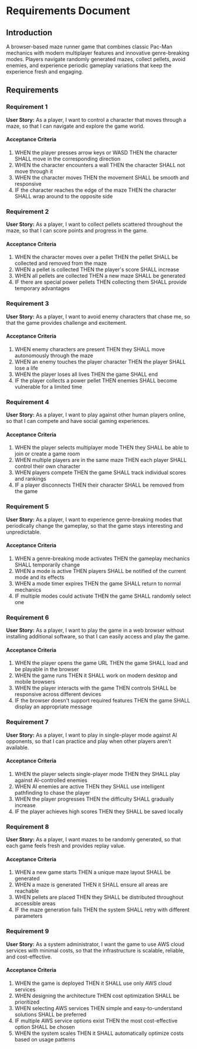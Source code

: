 # Requirements Document

## Introduction

A browser-based maze runner game that combines classic Pac-Man mechanics with modern multiplayer features and innovative genre-breaking modes. Players navigate randomly generated mazes, collect pellets, avoid enemies, and experience periodic gameplay variations that keep the experience fresh and engaging.

## Requirements

### Requirement 1

**User Story:** As a player, I want to control a character that moves through a maze, so that I can navigate and explore the game world.

#### Acceptance Criteria

1. WHEN the player presses arrow keys or WASD THEN the character SHALL move in the corresponding direction
2. WHEN the character encounters a wall THEN the character SHALL not move through it
3. WHEN the character moves THEN the movement SHALL be smooth and responsive
4. IF the character reaches the edge of the maze THEN the character SHALL wrap around to the opposite side

### Requirement 2

**User Story:** As a player, I want to collect pellets scattered throughout the maze, so that I can score points and progress in the game.

#### Acceptance Criteria

1. WHEN the character moves over a pellet THEN the pellet SHALL be collected and removed from the maze
2. WHEN a pellet is collected THEN the player's score SHALL increase
3. WHEN all pellets are collected THEN a new maze SHALL be generated
4. IF there are special power pellets THEN collecting them SHALL provide temporary advantages

### Requirement 3

**User Story:** As a player, I want to avoid enemy characters that chase me, so that the game provides challenge and excitement.

#### Acceptance Criteria

1. WHEN enemy characters are present THEN they SHALL move autonomously through the maze
2. WHEN an enemy touches the player character THEN the player SHALL lose a life
3. WHEN the player loses all lives THEN the game SHALL end
4. IF the player collects a power pellet THEN enemies SHALL become vulnerable for a limited time

### Requirement 4

**User Story:** As a player, I want to play against other human players online, so that I can compete and have social gaming experiences.

#### Acceptance Criteria

1. WHEN the player selects multiplayer mode THEN they SHALL be able to join or create a game room
2. WHEN multiple players are in the same maze THEN each player SHALL control their own character
3. WHEN players compete THEN the game SHALL track individual scores and rankings
4. IF a player disconnects THEN their character SHALL be removed from the game

### Requirement 5

**User Story:** As a player, I want to experience genre-breaking modes that periodically change the gameplay, so that the game stays interesting and unpredictable.

#### Acceptance Criteria

1. WHEN a genre-breaking mode activates THEN the gameplay mechanics SHALL temporarily change
2. WHEN a mode is active THEN players SHALL be notified of the current mode and its effects
3. WHEN a mode timer expires THEN the game SHALL return to normal mechanics
4. IF multiple modes could activate THEN the game SHALL randomly select one

### Requirement 6

**User Story:** As a player, I want to play the game in a web browser without installing additional software, so that I can easily access and play the game.

#### Acceptance Criteria

1. WHEN the player opens the game URL THEN the game SHALL load and be playable in the browser
2. WHEN the game runs THEN it SHALL work on modern desktop and mobile browsers
3. WHEN the player interacts with the game THEN controls SHALL be responsive across different devices
4. IF the browser doesn't support required features THEN the game SHALL display an appropriate message

### Requirement 7

**User Story:** As a player, I want to play in single-player mode against AI opponents, so that I can practice and play when other players aren't available.

#### Acceptance Criteria

1. WHEN the player selects single-player mode THEN they SHALL play against AI-controlled enemies
2. WHEN AI enemies are active THEN they SHALL use intelligent pathfinding to chase the player
3. WHEN the player progresses THEN the difficulty SHALL gradually increase
4. IF the player achieves high scores THEN they SHALL be saved locally

### Requirement 8

**User Story:** As a player, I want mazes to be randomly generated, so that each game feels fresh and provides replay value.

#### Acceptance Criteria

1. WHEN a new game starts THEN a unique maze layout SHALL be generated
2. WHEN a maze is generated THEN it SHALL ensure all areas are reachable
3. WHEN pellets are placed THEN they SHALL be distributed throughout accessible areas
4. IF the maze generation fails THEN the system SHALL retry with different parameters

### Requirement 9

**User Story:** As a system administrator, I want the game to use AWS cloud services with minimal costs, so that the infrastructure is scalable, reliable, and cost-effective.

#### Acceptance Criteria

1. WHEN the game is deployed THEN it SHALL use only AWS cloud services
2. WHEN designing the architecture THEN cost optimization SHALL be prioritized
3. WHEN selecting AWS services THEN simple and easy-to-understand solutions SHALL be preferred
4. IF multiple AWS service options exist THEN the most cost-effective option SHALL be chosen
5. WHEN the system scales THEN it SHALL automatically optimize costs based on usage patterns
